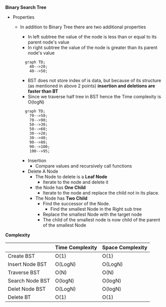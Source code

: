 **Binary Search Tree**
- Properties
  - In addition to Binary Tree there are two additional properties
    - In left subtree the value of the node is less than or equal to its parent node's value
    - In right subtree the value of the node is greater than its parent node's value
    ```mermaid
      graph TD;
        40-->20;
        40-->50;
    ```
    
    - BST does not store index of is data, but because of its structure (as mentioned in above 2 points) **insertion and deletions are faster than BT**
    - Since we traverse half tree in BST hence the Time complexity is O(logN)
    ```mermaid
      graph TD;
        70-->50;
        70-->90;
        50-->30;
        50-->60;
        30-->20;
        30-->40;
        90-->80;
        90-->100;
        100-->95;
    ```
    - Insertion
      - Compare values and recursively call functions
    - Delete A Node
      - The Node to delete is a **Leaf Node**
        - Iterate to the node and delete it
      - the Node has **One Child**
        - Iterate to the node and replace the child not in its place.
      - The Node has **Two Child**
        - Find the successor of the Node.
          - Find the smallest Node in the Right sub tree
        - Replace the smallest Node with the target node
        - The child of the smallest node is now child of the parent of the smallest Node

**Complexity**

|                 | Time Complexity | Space Complexity |
|-----------------|-----------------|------------------|
 Create BST       | O(1)            | O(1)             |
 Insert Node   BST  | O(LogN)         | O(LogN)          |
 Traverse BST    | O(N)            | O(N)             |
 Search Node  BST    | O(logN)         | O(logN)          |
  Delet Node BST  | O(LogN)         | O(logN)          | 
 Delete BT       | O(1)            | O(1)             |